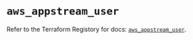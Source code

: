 # `aws_appstream_user`

Refer to the Terraform Registory for docs: [`aws_appstream_user`](https://registry.terraform.io/providers/hashicorp/aws/5.6.2/docs/resources/appstream_user).
